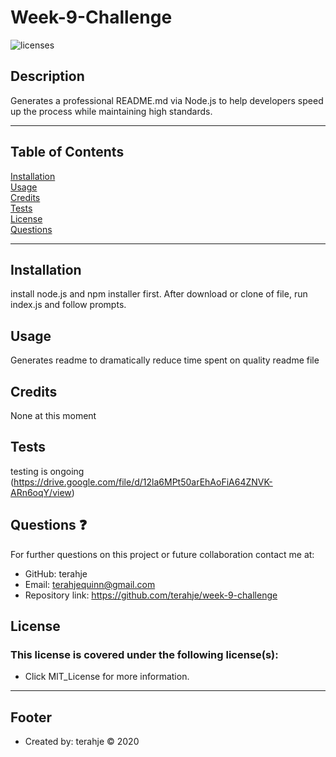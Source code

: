 # Week-9-Challenge

![licenses](https://img.shields.io/badge/License-MIT_License-blue.svg)

## Description
Generates a professional README.md via Node.js to help developers speed up the process while maintaining high standards.
***
## Table of Contents
[Installation](#installation)<br>
[Usage](#usage)<br>
[Credits](#credits)<br>
[Tests](#tests)<br>
[License](#license)<br>
[Questions](#questions)<br>
***
## Installation
install node.js and npm installer first. After download or clone of file, run index.js and follow prompts.

## Usage
Generates readme to dramatically reduce time spent on quality readme file

## Credits
None at this moment

## Tests
testing is ongoing
(https://drive.google.com/file/d/12la6MPt50arEhAoFiA64ZNVK-ARn6oqY/view)

## Questions :question:
For further questions on this project or future collaboration contact me at:<br>
* GitHub: terahje
* Email: terahjequinn@gmail.com
* Repository link: https://github.com/terahje/week-9-challenge

## License
### This license is covered under the following license(s):
* Click MIT_License for more information.
***


## Footer
* Created by: terahje :copyright: 2020
